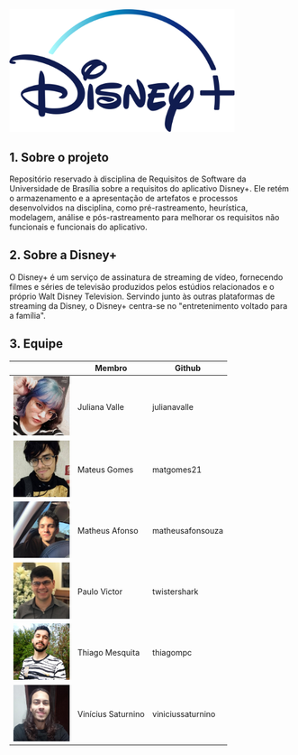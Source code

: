 <img src="./assets/disney-logo.png" width="400">

## 1. Sobre o projeto

Repositório reservado à disciplina de Requisitos de Software da Universidade de Brasília sobre a requisitos do aplicativo Disney+. Ele retém o armazenamento e a apresentação de artefatos e processos desenvolvidos na disciplina, como pré-rastreamento, heurística, modelagem, análise e pós-rastreamento para melhorar os requisitos não funcionais e funcionais do aplicativo.

## 2. Sobre a Disney+

O Disney+ é um serviço de assinatura de streaming de vídeo, fornecendo filmes e séries de televisão produzidos pelos estúdios relacionados e o próprio Walt Disney Television. Servindo junto às outras plataformas de streaming da Disney, o Disney+ centra-se no "entretenimento voltado para a família".

## 3. Equipe

|                                                      | Membro             | Github            |
| ---------------------------------------------------- | ------------------ | ----------------- |
| <img src="./assets/juliana.jpeg" width="100">        | Juliana Valle      | julianavalle      |
| <img src="./assets/mateus-gomes.jpg" width="100">    | Mateus Gomes       | matgomes21        |
| <img src="./assets/matheus-afonso.jpeg" width="100"> | Matheus Afonso     | matheusafonsouza  |
| <img src="./assets/paulo.jpg" width="100">           | Paulo Victor       | twistershark      |
| <img src="./assets/thiago.jpeg" width="100">         | Thiago Mesquita    | thiagompc         |
| <img src="./assets/vinicius.jpeg" width="100">       | Vinícius Saturnino | viniciussaturnino |
